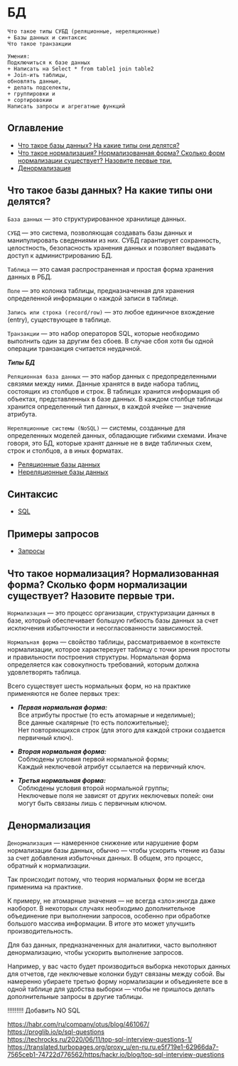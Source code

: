 # БД
```text
Что такое типы СУБД (реляционные, нереляционные)
+ Базы данных и синтаксис
Что такое транзакции

Умения:
Подключиться к базе данных
+ Написать на Select * from table1 join table2 
+ Join-ить таблицы, 
обновлять данные, 
+ делать подселекты, 
+ группировки и 
+ сортировокии
Написать запросы и агрегатные функций
```



## Оглавление

+ [Что такое базы данных? На какие типы они делятся?](#Что-такое-базы-данных?-На-какие-типы-они-делятся?)
+ [Что такое нормализация? Нормализованная форма? Сколько форм нормализации существует? Назовите первые три.](#Что-такое-нормализация?-Нормализованная-форма?-Сколько-форм-нормализации-существует?-Назовите-первые-три.)
+ [Денормализация](#Денормализация)



## Что такое базы данных? На какие типы они делятся?

`База данных` — это структурированное хранилище данных.

`СУБД` — это система, позволяющая создавать базы данных и манипулировать сведениями из них.
СУБД гарантирует сохранность, целостность, безопасность хранения данных и позволяет выдавать доступ к администрированию БД.

`Таблица` — это самая распространенная и простая форма хранения данных в РБД. 

`Поле` — это колонка таблицы, предназначенная для хранения определенной информации о каждой записи в таблице.

`Запись или строка (record/row)` — это любое единичное вхождение (entry), существующее в таблице.

`Транзакции` — это набор операторов SQL, которые необходимо выполнить один за другим без сбоев. В случае сбоя хотя бы одной операции транзакция считается неудачной.


***Типы БД***

`Реляционная база данных` — это набор данных с предопределенными связями между ними. 
Данные хранятся в виде набора таблиц, состоящих из столбцов и строк. 
В таблицах хранится информация об объектах, представленных в базе данных. 
В каждом столбце таблицы хранится определенный тип данных, в каждой ячейке — значение атрибута.

`Нереляционные системы (NoSQL)` — системы, созданные для определенных моделей данных, обладающие гибкими схемами. 
Иначе говоря, это БД, которые хранят данные не в виде табличных схем, строк и столбцов, а в иных форматах.

+ [Реляционные базы данных](relationbd.md)
+ [Нереляционные базы данных](nosqlbd.md)



## Cинтаксис

+ [SQL](sql.md)



## Примеры запросов

+ [Запросы](examplesSql.md)



## Что такое нормализация? Нормализованная форма? Сколько форм нормализации существует? Назовите первые три.

`Нормализация` — это процесс организации, структуризации данных в базе, который обеспечивает большую гибкость базы данных за счет исключения избыточности и несогласованности зависимостей.

`Нормальная форма` — свойство таблицы, рассматриваемое в контексте нормализации, которое характерезует таблицу с точки зрения простоты и правильности построения структуры.
Нормальная форма определяется как совокупность требований, которым должна удовлетворять таблица.

Всего существует шесть нормальных форм, но на практике применяются не более первых трех:

- ***Первая нормальная форма:***<br>
  Все атрибуты простые (то есть атомарные и неделимые);<br>
  Все данные скалярные (то есть положительные);<br>
  Нет повторяющихся строк (для этого для каждой строки создается первичный ключ).<br>


- ***Вторая нормальная форма:***<br>
  Соблюдены условия первой нормальной формы;<br>
  Каждый неключевой атрибут ссылается на первичный ключ.<br>


- ***Третья нормальная форма:***<br>
  Соблюдены условия второй нормальной группы;<br>
  Неключевые поля не зависят от других неключевых полей: они могут быть связаны лишь с первичным ключом.<br>


## Денормализация

`Денормализация` — намеренное снижение или нарушение форм нормализации базы данных,
обычно — чтобы ускорить чтение из базы за счет добавления избыточных данных.
В общем, это процесс, обратный к нормализации.


Так происходит потому, что теория нормальных форм не всегда применима на практике.

К примеру, не атомарные значения — не всегда «зло»:иногда даже наоборот.
В некоторых случаях необходимо дополнительное объединение при выполнении запросов, особенно при обработке большого массива информации.
В итоге это может улучшить производительность.

Для баз данных, предназначенных для аналитики, часто выполняют денормализацию, чтобы ускорить выполнение запросов.

Например, у вас часто будет производиться выборка некоторых данных для отчетов, где неключевые колонки будут связаны между собой.
Вы намеренно убираете третью форму нормализации и объединяете все в одной таблице для удобства выборки — чтобы не пришлось делать дополнительные запросы в другие таблицы.




!!!!!!!!! Добавить NO SQL

https://habr.com/ru/company/otus/blog/461067/ <br>
https://proglib.io/p/sql-questions <br>
https://techrocks.ru/2020/06/11/top-sql-interview-questions-1/ <br>
https://translated.turbopages.org/proxy_u/en-ru.ru.e5f719e1-62966da7-7565ceb1-74722d776562/https/hackr.io/blog/top-sql-interview-questions